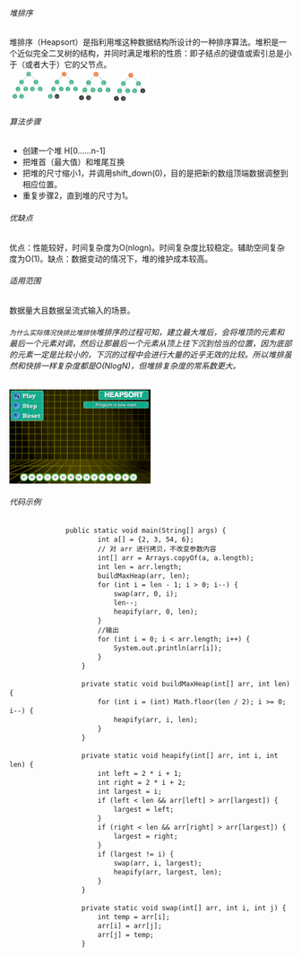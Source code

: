 ###### 堆排序
堆排序（Heapsort）是指利用堆这种数据结构所设计的一种排序算法。堆积是一个近似完全二叉树的结构，并同时满足堆积的性质：即子结点的键值或索引总是小于（或者大于）它的父节点。
<br> <img src="/img/20200813164221.png" width="50%" hight="40%">
###### 算法步骤
* 创建一个堆 H[0……n-1]
* 把堆首（最大值）和堆尾互换
* 把堆的尺寸缩小1，并调用shift_down(0)，目的是把新的数组顶端数据调整到相应位置。
* 重复步骤2，直到堆的尺寸为1。

###### 优缺点
优点：性能较好，时间复杂度为O(nlogn)。时间复杂度比较稳定。辅助空间复杂度为O(1)。缺点：数据变动的情况下，堆的维护成本较高。
###### 适用范围
数据量大且数据呈流式输入的场景。
###### `为什么实际情况快排比堆排快`堆排序的过程可知，建立最大堆后，会将堆顶的元素和最后一个元素对调，然后让那最后一个元素从顶上往下沉到恰当的位置，因为底部的元素一定是比较小的，下沉的过程中会进行大量的近乎无效的比较。所以堆排虽然和快排一样复杂度都是O(NlogN)，但堆排复杂度的常系数更大。
<img src="/img/2020111212010000.gif" width="50%" hight="40%"> <br/>

###### 代码示例

                  public static void main(String[] args) {
                          int a[] = {2, 3, 54, 6};
                          // 对 arr 进行拷贝，不改变参数内容
                          int[] arr = Arrays.copyOf(a, a.length);
                          int len = arr.length;
                          buildMaxHeap(arr, len);
                          for (int i = len - 1; i > 0; i--) {
                              swap(arr, 0, i);
                              len--;
                              heapify(arr, 0, len);
                          }
                          //输出
                          for (int i = 0; i < arr.length; i++) {
                              System.out.println(arr[i]);
                          }
                      }

                      private static void buildMaxHeap(int[] arr, int len) {
                          for (int i = (int) Math.floor(len / 2); i >= 0; i--) {
                              heapify(arr, i, len);
                          }
                      }

                      private static void heapify(int[] arr, int i, int len) {
                          int left = 2 * i + 1;
                          int right = 2 * i + 2;
                          int largest = i;
                          if (left < len && arr[left] > arr[largest]) {
                              largest = left;
                          }
                          if (right < len && arr[right] > arr[largest]) {
                              largest = right;
                          }
                          if (largest != i) {
                              swap(arr, i, largest);
                              heapify(arr, largest, len);
                          }
                      }

                      private static void swap(int[] arr, int i, int j) {
                          int temp = arr[i];
                          arr[i] = arr[j];
                          arr[j] = temp;
                      }
